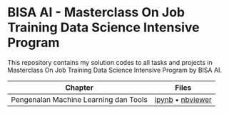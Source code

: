 # BISA AI - Masterclass On Job Training Data Science Intensive Program

This repository contains my solution codes to all tasks and projects in Masterclass On Job Training Data Science Intensive Program by BISA AI.

| Chapter |  Files |
| --- | :---: |
| Pengenalan Machine Learning dan Tools | [ipynb](https://github.com/andreyyohanes/BISA-AI-Masterclass-On-Job-Training-Data-Science-Intensive-Program/blob/main/01%20Pengenalan%20Machine%20Learning%20dan%20Tools/Pengenalan%20Machine%20Learning%20dan%20Tools.ipynb) • [nbviewer](https://nbviewer.org/github/andreyyohanes/BISA-AI-Masterclass-On-Job-Training-Data-Science-Intensive-Program/blob/main/01%20Pengenalan%20Machine%20Learning%20dan%20Tools/Pengenalan%20Machine%20Learning%20dan%20Tools.ipynb) |

